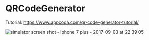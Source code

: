 # QRCodeGenerator
Tutorial: https://www.appcoda.com/qr-code-generator-tutorial/

![simulator screen shot - iphone 7 plus - 2017-09-03 at 22 39 05](https://user-images.githubusercontent.com/3433026/30013018-c47b6f56-90f8-11e7-9593-fb894fad0903.png)
